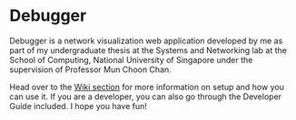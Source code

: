 # Debugger

Debugger is a network visualization web application developed by me as part of my undergraduate thesis <insert report here> at the Systems and Networking lab at the School of Computing, National University of Singapore under the supervision of Professor Mun Choon Chan.
  
Head over to the [Wiki section](https://github.com/sankalp-sangle/FlaskDebugger/wiki) for more information on setup and how you can use it. If you are a developer, you can also go through the Developer Guide included. I hope you have fun!
